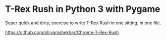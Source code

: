 # T-Rex Rush in Python 3 with Pygame

Super quick and dirty, exercise to write T-Rex Rush in one sitting, in one file.

https://github.com/shivamshekhar/Chrome-T-Rex-Rush


